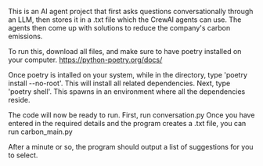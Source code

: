 This is an AI agent project that first asks questions conversationally through an LLM, then stores it in a .txt file which the CrewAI agents can use. 
The agents then come up with solutions to reduce the company's carbon emissions.

To run this, download all files, and make sure to have poetry installed on your computer. 
https://python-poetry.org/docs/

Once poetry is intalled on your system, while in the directory, type 'poetry install --no-root'. This will install all related dependencies.
Next, type 'poetry shell'. This spawns in an environment where all the dependencies reside.

The code will now be ready to run. First, run conversation.py
Once you have entered in the required details and the program creates a .txt file, you can run carbon_main.py

After a minute or so, the program should output a list of suggestions for you to select.
